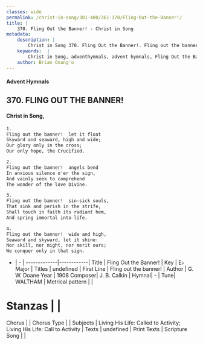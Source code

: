 ```yaml
---
classes: wide
permalink: /christ-in-song/301-400/361-370/Fling-Out-the-Banner!/
title: |
    370. Fling Out the Banner! - Christ in Song
metadata:
    description: |
        Christ in Song 370. Fling Out the Banner!. Fling out the banner!  let it float Skyward and seaward, high and wide; Our glory only in the cross; Our only hope, the Crucified.
    keywords:  |
        Christ in Song, adventhymnals, advent hymnals, Fling Out the Banner!, Fling out the banner!. 
    author: Brian Onang'o
---
```


#### Advent Hymnals
## 370. FLING OUT THE BANNER!
####  Christ in Song,

```txt
1.
Fling out the banner!  let it float
Skyward and seaward, high and wide;
Our glory only in the cross;
Our only hope, the Crucified.

2.
Fling out the banner!  angels bend
In anxious silence o'er the sign,
And vainly seek to comprehend
The wonder of the love Divine.

3.
Fling out the banner!  sin-sick souls,
That sink and perish in the strife,
Shall touch in faith its radiant hem,
And spring immortal into life.

4.
Fling out the banner!  wide and high,
Seaward and skyward, let it shine:
Nor skill, nor might, nor merit ours;
We conquer only in that sign.

```

- |   -  |
-------------|------------|
Title | Fling Out the Banner! |
Key | E♭ Major |
Titles | undefined |
First Line | Fling out the banner! |
Author | G. W. Doane
Year | 1908
Composer| J. B. Calkin |
Hymnal|  - |
Tune| WALTHAM |
Metrical pattern | |
# Stanzas |  |
Chorus |  |
Chorus Type |  |
Subjects | Living His Life: Called to Activity; Living His Life: Call to Activity |
Texts | undefined |
Print Texts | 
Scripture Song |  |
    
